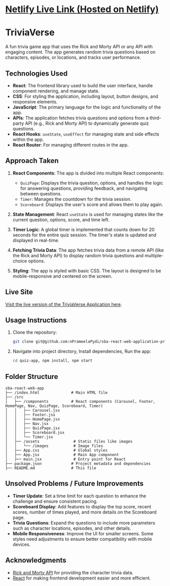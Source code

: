 # <a href="https://merry-bunny-77b7e5.netlify.app/" target="_blank" rel="noopener noreferrer">Netlify Live Link (Hosted on Netlify)</a>

# TriviaVerse

A fun trivia game app that uses the Rick and Morty API or any API with engaging content. The app generates random trivia questions based on characters, episodes, or locations, and tracks user performance.

## Technologies Used

- **React**: The frontend library used to build the user interface, handle component rendering, and manage state.
- **CSS**: For styling the application, including layout, button designs, and responsive elements.
- **JavaScript**: The primary language for the logic and functionality of the app.
- **APIs**: The application fetches trivia questions and options from a third-party API (e.g., Rick and Morty API) to dynamically generate quiz questions.
- **React Hooks**: `useState`, `useEffect` for managing state and side effects within the app.
- **React Router**: For managing different routes in the app.

## Approach Taken

1. **React Components**: The app is divided into multiple React components:

   - `QuizPage`: Displays the trivia question, options, and handles the logic for answering questions, providing feedback, and navigating between questions.
   - `Timer`: Manages the countdown for the trivia session.
   - `Scoreboard`: Displays the user's score and allows them to play again.

2. **State Management**: React `useState` is used for managing states like the current question, options, score, and time left.

3. **Timer Logic**: A global timer is implemented that counts down for 20 seconds for the entire quiz session. The timer's state is updated and displayed in real-time.

4. **Fetching Trivia Data**: The app fetches trivia data from a remote API (like the Rick and Morty API) to display random trivia questions and multiple-choice options.

5. **Styling**: The app is styled with basic CSS. The layout is designed to be mobile-responsive and centered on the screen.

## Live Site

[Visit the live version of the TriviaVerse Application here](https://merry-bunny-77b7e5.netlify.app/).

## Usage Instructions

1. Clone the repository:
   ```bash
   git clone git@github.com:nPrameelaPydi/sba-react-web-application-project.git
   ```
2. Navigate into project directory, Install dependencies, Run the app:
   ```bash
   cd quiz-app, npm install, npm start
   ```

## Folder Structure

```
sba-react-web-app
├── /index.html              # Main HTML file
├── /src
│   ├── /components          # React components (Carousel, Footer, HomePage, Nav, QuizPage, Scoreboard, Timer)
│   │   ├── Carousel.jsx
│   │   ├── Footer.jsx
│   │   ├── HomePage.jsx
│   │   ├── Nav.jsx
│   │   ├── QuizPage.jsx
│   │   ├── Scoreboard.jsx
│   │   └── Timer.jsx
│   ├── /assets               # Static files like images
│   │   └── /images           # Image files
│   ├── App.css               # Global styles
│   ├── App.jsx               # Main App component
│   ├── main.jsx              # Entry point for React
├── package.json             # Project metadata and dependencies
├── README.md                # This file
```

## Unsolved Problems / Future Improvements

- **Timer Update**: Set a time limit for each question to enhance the challenge and ensure consistent pacing.
- **Scoreboard Display**: Add features to display the top score, recent scores, number of times played, and more details on the Scoreboard page.
- **Trivia Questions**: Expand the questions to include more parameters such as character locations, episodes, and other details.
- **Mobile Responsiveness**: Improve the UI for smaller screens. Some styles need adjustments to ensure better compatibility with mobile devices.

## Acknowledgments

- [Rick and Morty API](https://rickandmortyapi.com/) for providing the character trivia data.
- [React](https://reactjs.org/) for making frontend development easier and more efficient.
